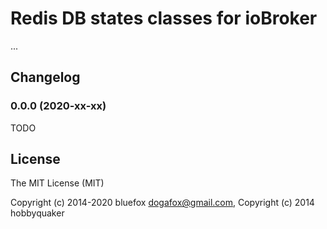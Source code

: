 # Redis DB states classes for ioBroker
...

## Changelog

### 0.0.0 (2020-xx-xx)
TODO


## License
The MIT License (MIT)

Copyright (c) 2014-2020 bluefox <dogafox@gmail.com>,
Copyright (c) 2014      hobbyquaker
